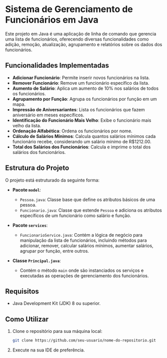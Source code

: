 # Sistema de Gerenciamento de Funcionários em Java

Este projeto em Java é uma aplicação de linha de comando que gerencia uma lista de funcionários, oferecendo diversas funcionalidades como adição, remoção, atualização, agrupamento e relatórios sobre os dados dos funcionários.

## Funcionalidades Implementadas

- **Adicionar Funcionário**: Permite inserir novos funcionários na lista.
- **Remover Funcionário**: Remove um funcionário específico da lista.
- **Aumento de Salário**: Aplica um aumento de 10% nos salários de todos os funcionários.
- **Agrupamento por Função**: Agrupa os funcionários por função em um mapa.
- **Impressão de Aniversariantes**: Lista os funcionários que fazem aniversário em meses específicos.
- **Identificação do Funcionário Mais Velho**: Exibe o funcionário mais velho da lista.
- **Ordenação Alfabética**: Ordena os funcionários por nome.
- **Cálculo de Salários Mínimos**: Calcula quantos salários mínimos cada funcionário recebe, considerando um salário mínimo de R$1212.00.
- **Total dos Salários dos Funcionários**: Calcula e imprime o total dos salários dos funcionários.

## Estrutura do Projeto

O projeto está estruturado da seguinte forma:

- **Pacote `model`**:
  - `Pessoa.java`: Classe base que define os atributos básicos de uma pessoa.
  - `Funcionario.java`: Classe que estende `Pessoa` e adiciona os atributos específicos de um funcionário como salário e função.

- **Pacote `services`**:
  - `FuncionarioService.java`: Contém a lógica de negócio para manipulação da lista de funcionários, incluindo métodos para adicionar, remover, calcular salários mínimos, aumentar salários, agrupar por função, entre outros.

- **Classe `Principal.java`**:
  - Contém o método `main` onde são instanciados os serviços e executadas as operações de gerenciamento dos funcionários.

## Requisitos

- Java Development Kit (JDK) 8 ou superior.

## Como Utilizar

1. Clone o repositório para sua máquina local:

   ```bash
   git clone https://github.com/seu-usuario/nome-do-repositorio.git

2. Execute na sua IDE de preferência.
